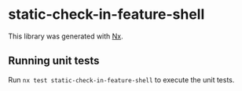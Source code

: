 # static-check-in-feature-shell

This library was generated with [Nx](https://nx.dev).

## Running unit tests

Run `nx test static-check-in-feature-shell` to execute the unit tests.
